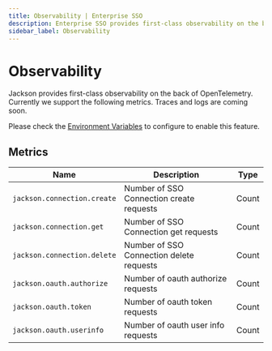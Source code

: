 ```yaml
---
title: Observability | Enterprise SSO
description: Enterprise SSO provides first-class observability on the back of OpenTelemetry.
sidebar_label: Observability
---
```


# Observability

Jackson provides first-class observability on the back of OpenTelemetry. Currently we support the following metrics. Traces and logs are coming soon.

Please check the [Environment Variables](./deploy/env-variables.md#opentelemetry-configuration) to configure to enable this feature.

## Metrics

| Name                        | Description                              | Type  |
| --------------------------- | ---------------------------------------- | ----- |
| `jackson.connection.create` | Number of SSO Connection create requests | Count |
| `jackson.connection.get`    | Number of SSO Connection get requests    | Count |
| `jackson.connection.delete` | Number of SSO Connection delete requests | Count |
| `jackson.oauth.authorize`   | Number of oauth authorize requests       | Count |
| `jackson.oauth.token`       | Number of oauth token requests           | Count |
| `jackson.oauth.userinfo`    | Number of oauth user info requests       | Count |
